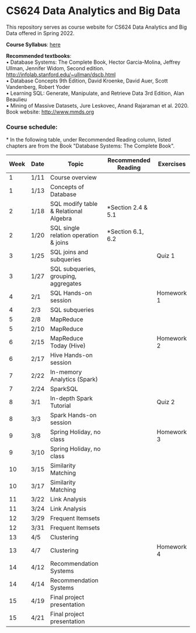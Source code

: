 # CS624 Data Analytics and Big Data

This repository serves as course website for CS624 Data Analytics and Big Data offered in Spring 2022. 

**Course Syllabus**: [here](https://github.com/fengjiaowang7/CS624_spring2022/blob/main/CS624_spring2022_syllabus.pdf)

**Recommended textbooks**:  
• Database Systems: The Complete Book, Hector Garcia-Molina, Jeffrey Ullman, Jennifer Widom, Second edition. http://infolab.stanford.edu/~ullman/dscb.html   
• Database Concepts 9th Edition, David Kroenke, David Auer, Scott Vandenberg, Robert Yoder  
• Learning SQL: Generate, Manipulate, and Retrieve Data 3rd Edition, Alan Beaulieu   
• Mining of Massive Datasets, Jure Leskovec, Anand Rajaraman et al. 2020. Book website: http://www.mmds.org  

### Course schedule:
\* In the following table, under Recommended Reading column, listed chapters are from the Book "Database Systems: The Complete Book".


 Week                   | Date |Topic                                                       | Recommended Reading|Exercises                          
 ---------------------- |  ------------------------------------------------------------ | ------------------------------------------------------------ | -------------------------------- | -------------------------------- 
1      | 1/11 | Course overview ||                                   
1      | 1/13 | Concepts of Database |   |                                
2      | 1/18 | SQL modify table \& Relational Algebra | \*Section 2.4 \& 5.1 |                                 
2      | 1/20 | SQL single relation operation \& joins | \*Section 6.1, 6.2   |                              
3      | 1/25 | SQL joins and subqueries  |       |  Quiz 1                         
3      | 1/27 | SQL subqueries, grouping, aggregates  |    |                              
4      | 2/1 | SQL Hands-on session |     |   Homework 1                           
4      | 2/3 | SQL subqueries |    |                              
5      | 2/8 | MapReduce |   |                                
5      | 2/10 | MapReduce |     |                              
6      | 2/15 | MapReduce Today (Hive) |   |   Homework 2                            
6      | 2/17 | Hive Hands-on session |    |                               
7      | 2/22 | In-memory Analytics (Spark) |   |                               
7      | 2/24 | SparkSQL |      |                             
8      | 3/1 | In-depth Spark Tutorial |   |      Quiz 2                          
8      | 3/3 | Spark Hands-on session |    |                              
9      | 3/8 | Spring Holiday, no class |  |   Homework 3                              
9      | 3/10 | Spring Holiday, no class |   |                                
10      | 3/15 | Similarity Matching |    |                             
10      | 3/17 | Similarity Matching |    |                               
11      | 3/22 | Link Analysis |       |                           
11      | 3/24 | Link Analysis |        |                          
12      | 3/29 | Frequent Itemsets |      |                            
12      | 3/31 | Frequent Itemsets |      |                            
13      | 4/5 | Clustering |        |                          
13      | 4/7 | Clustering |        |       Homework 4                   
14      | 4/12 | Recommendation Systems |      |                           
14      | 4/14 | Recommendation Systems |      |                            
15      | 4/19 | Final project presentation |    |                              
15      | 4/21 | Final project presentation |    |                             

